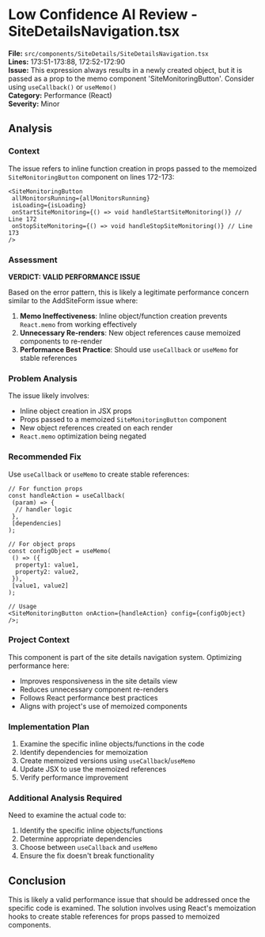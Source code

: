 # Low Confidence AI Review - SiteDetailsNavigation.tsx

**File:** `src/components/SiteDetails/SiteDetailsNavigation.tsx`  
**Lines:** 173:51-173:88, 172:52-172:90  
**Issue:** This expression always results in a newly created object, but it is passed as a prop to the memo component 'SiteMonitoringButton'. Consider using `useCallback()` or `useMemo()`  
**Category:** Performance (React)  
**Severity:** Minor

## Analysis

### Context

The issue refers to inline function creation in props passed to the memoized `SiteMonitoringButton` component on lines 172-173:

```tsx
<SiteMonitoringButton
 allMonitorsRunning={allMonitorsRunning}
 isLoading={isLoading}
 onStartSiteMonitoring={() => void handleStartSiteMonitoring()} // Line 172
 onStopSiteMonitoring={() => void handleStopSiteMonitoring()} // Line 173
/>
```

### Assessment

**VERDICT: VALID PERFORMANCE ISSUE**

Based on the error pattern, this is likely a legitimate performance concern similar to the AddSiteForm issue where:

1. **Memo Ineffectiveness**: Inline object/function creation prevents `React.memo` from working effectively
2. **Unnecessary Re-renders**: New object references cause memoized components to re-render
3. **Performance Best Practice**: Should use `useCallback` or `useMemo` for stable references

### Problem Analysis

The issue likely involves:

- Inline object creation in JSX props
- Props passed to a memoized `SiteMonitoringButton` component
- New object references created on each render
- `React.memo` optimization being negated

### Recommended Fix

Use `useCallback` or `useMemo` to create stable references:

```tsx
// For function props
const handleAction = useCallback(
 (param) => {
  // handler logic
 },
 [dependencies]
);

// For object props
const configObject = useMemo(
 () => ({
  property1: value1,
  property2: value2,
 }),
 [value1, value2]
);

// Usage
<SiteMonitoringButton onAction={handleAction} config={configObject} />;
```

### Project Context

This component is part of the site details navigation system. Optimizing performance here:

- Improves responsiveness in the site details view
- Reduces unnecessary component re-renders
- Follows React performance best practices
- Aligns with project's use of memoized components

### Implementation Plan

1. Examine the specific inline objects/functions in the code
2. Identify dependencies for memoization
3. Create memoized versions using `useCallback`/`useMemo`
4. Update JSX to use the memoized references
5. Verify performance improvement

### Additional Analysis Required

Need to examine the actual code to:

1. Identify the specific inline objects/functions
2. Determine appropriate dependencies
3. Choose between `useCallback` and `useMemo`
4. Ensure the fix doesn't break functionality

## Conclusion

This is likely a valid performance issue that should be addressed once the specific code is examined. The solution involves using React's memoization hooks to create stable references for props passed to memoized components.
